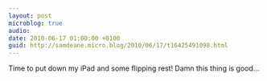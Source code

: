 ```yaml
---
layout: post
microblog: true
audio: 
date: 2010-06-17 01:00:00 +0100
guid: http://samdeane.micro.blog/2010/06/17/t16425491098.html
---
```

Time to put down my iPad and some flipping rest! Damn this thing is good...

